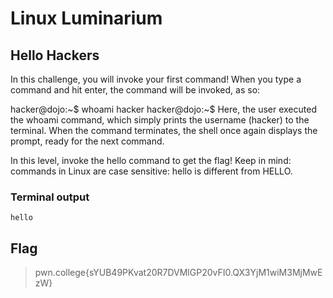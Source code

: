 # Linux Luminarium

## Hello Hackers

In this challenge, you will invoke your first command! When you type a command and hit enter, the command will be invoked, as so:

hacker@dojo:~$ whoami
hacker
hacker@dojo:~$
Here, the user executed the whoami command, which simply prints the username (hacker) to the terminal. When the command terminates, the shell once again displays the prompt, ready for the next command.

In this level, invoke the hello command to get the flag! Keep in mind: commands in Linux are case sensitive: hello is different from HELLO.

### Terminal output

`hello`

## Flag

> pwn.college{sYUB49PKvat20R7DVMlGP20vFI0.QX3YjM1wiM3MjMwEzW}